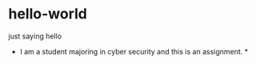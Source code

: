 # hello-world
just saying hello 
* I am a student majoring in cyber security and this is an assignment. *
